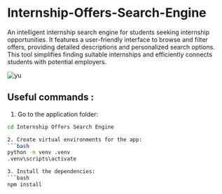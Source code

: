 # Internship-Offers-Search-Engine
An intelligent internship search engine for students seeking internship opportunities. It features a user-friendly interface to browse and filter offers, providing detailed descriptions and personalized search options. This tool simplifies finding suitable internships and efficiently connects students with potential employers.

![yu](https://github.com/Salma-Benaroub/Internship-Offers-Search-Engine-/assets/137185872/76e38066-5799-450f-9e64-5ac88683b193)

## Useful  commands :
 1. Go to the application folder:
   ```bash
   cd Internship Offers Search Engine

 2. Create virtual environments for the app:
   ```bash
   python -m venv .venv
   .venv\scripts\activate
   
 3. Install the dependencies:
   ```bash
   npm install 
      
